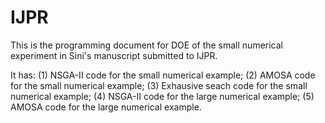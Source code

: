 # IJPR

This is the programming document for DOE of the small numerical experiment in Sini's manuscript submitted to IJPR.

It has: 
       (1) NSGA-II code for the small numerical example;
       (2) AMOSA code for the small numerical example;
       (3) Exhausive seach code for the small numerical example;
       (4) NSGA-II code for the large numerical example;
       (5) AMOSA code for the large numerical example.
